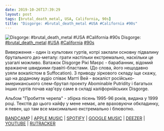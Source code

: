 ```yaml
---
date: 2019-10-26T17:39:29
layout: post
tags: [brutal_death_metal, USA, California, 90s]
title: "Disgorge: #brutal_death_metal #USA #California #90s"
---
```

![Disgorge: #brutal_death_metal #USA #California #90s](https://f4.bcbits.com/img/a3130025525_5.jpg)
Disgorge: [#brutal_death_metal](/tags/#brutal_death_metal) [#USA](/tags/#USA) [#California](/tags/#California) [#90s](/tags/#90s)

Виверження - один із культових гуртів, котрі заклали основну підвалину брутального дез-металу: грати настільки екстремально, наскільки це узагалі можливо. Ватажок Disgorge Рікі Маєрс - барабанник, відомий вражаюче швидкими ґравіті-бластами. (До слова, його нещодавно узяли вокалістом в Suffocation). З приводу зіркового складу іще скажу, що на доданому аудіо співає Матті Вей - вокаліст російсько-американського слем-брутал проекту Abominable Putridity і багатьох інших гуртів почав кар&#39;єру саме в складі каліфорнійських Disgorge.

Альбом &quot;Пробиття черепа&quot; - збірка пісень 1995-96 років, видана у 1999 році. Текстів до цього кайфу у мене немає, але враховуючи обкладинку, я певен, що там все максимально екстремально і блювотно.

[BANDCAMP](https://uniqueleaderrecords.bandcamp.com/album/cranial-impalement) | [APPLE MUSIC](https://music.apple.com/pa/album/cranial-impalement/1298809005?l=en) | [SPOTIFY](https://open.spotify.com/album/2W5KpJTzodC1rtMabkB9W9) | [GOOGLE MUSIC](https://play.google.com/music/m/Bju7hhleznbbzq3y4qdhy5xodfe?t=Cranial_Impalement_-_Disgorge) | [DEEZER](https://www.deezer.com/album/50245772?utm_source=deezer&amp;utm_content=album-50245772&amp;utm_term=1601611822_1572100594&amp;utm_medium=web) | [YOUTUBE](https://www.youtube.com/playlist?list=OLAK5uy_nkEo34v4tv_oJsziGDlzrvXlnwAyc1Yik) | [RUTRACKER](https://rutracker.org/forum/viewtopic.php?t=1934615)